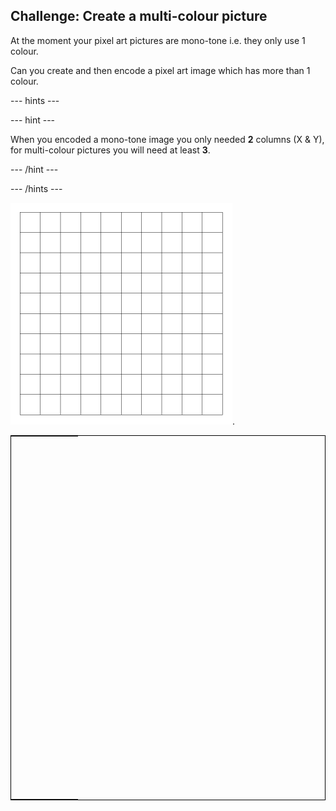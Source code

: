 ## Challenge: Create a multi-colour picture

At the moment your pixel art pictures are mono-tone i.e. they only use 1 colour.

Can you create and then encode a pixel art image which has more than 1 colour.

--- hints ---

--- hint ---

When you encoded a mono-tone image you only needed **2** columns (X & Y), for multi-colour pictures you will need at least **3**.

--- /hint ---

--- /hints ---

![empty 10x10 grid](images/empty-grid.png).

<table style="width:100%; border: 1px solid black;">
  <tr>
    <th>&nbsp;</th>
    <th>&nbsp;</th> 
    <th>&nbsp;</th> 
    <th>&nbsp;</th> 
    <th>&nbsp;</th> 
    <th>&nbsp;</th> 
  </tr>
  <tr>
    <td>&nbsp;</td>
    <td>&nbsp;</td> 
    <td>&nbsp;</td> 
    <td>&nbsp;</td> 
    <td>&nbsp;</td> 
    <td>&nbsp;</td> 
  </tr>
  <tr>
    <td>&nbsp;</td>
    <td>&nbsp;</td> 
    <td>&nbsp;</td> 
    <td>&nbsp;</td> 
    <td>&nbsp;</td> 
    <td>&nbsp;</td> 
  </tr>
  <tr>
    <td>&nbsp;</td>
    <td>&nbsp;</td> 
    <td>&nbsp;</td> 
    <td>&nbsp;</td> 
    <td>&nbsp;</td> 
    <td>&nbsp;</td> 
  </tr>
  <tr>
    <td>&nbsp;</td>
    <td>&nbsp;</td> 
    <td>&nbsp;</td> 
    <td>&nbsp;</td> 
    <td>&nbsp;</td> 
    <td>&nbsp;</td> 
  </tr>
  <tr>
    <td>&nbsp;</td>
    <td>&nbsp;</td> 
    <td>&nbsp;</td> 
    <td>&nbsp;</td> 
    <td>&nbsp;</td> 
    <td>&nbsp;</td> 
  </tr>
  <tr>
    <td>&nbsp;</td>
    <td>&nbsp;</td> 
    <td>&nbsp;</td> 
    <td>&nbsp;</td> 
    <td>&nbsp;</td> 
    <td>&nbsp;</td> 
  </tr>
  <tr>
    <td>&nbsp;</td>
    <td>&nbsp;</td> 
    <td>&nbsp;</td> 
    <td>&nbsp;</td> 
    <td>&nbsp;</td> 
    <td>&nbsp;</td> 
  </tr>
  <tr>
    <td>&nbsp;</td>
    <td>&nbsp;</td> 
    <td>&nbsp;</td> 
    <td>&nbsp;</td> 
    <td>&nbsp;</td> 
    <td>&nbsp;</td> 
  </tr>
  <tr>
    <td>&nbsp;</td>
    <td>&nbsp;</td> 
    <td>&nbsp;</td> 
    <td>&nbsp;</td> 
    <td>&nbsp;</td> 
    <td>&nbsp;</td> 
  </tr>
  <tr>
    <td>&nbsp;</td>
    <td>&nbsp;</td> 
    <td>&nbsp;</td> 
    <td>&nbsp;</td> 
    <td>&nbsp;</td> 
    <td>&nbsp;</td> 
  </tr>
  <tr>
    <td>&nbsp;</td>
    <td>&nbsp;</td> 
    <td>&nbsp;</td> 
    <td>&nbsp;</td> 
    <td>&nbsp;</td> 
    <td>&nbsp;</td> 
  </tr>
  <tr>
    <td>&nbsp;</td>
    <td>&nbsp;</td> 
    <td>&nbsp;</td> 
    <td>&nbsp;</td> 
    <td>&nbsp;</td> 
    <td>&nbsp;</td> 
  </tr>
  <tr>
    <td>&nbsp;</td>
    <td>&nbsp;</td> 
    <td>&nbsp;</td> 
    <td>&nbsp;</td> 
    <td>&nbsp;</td> 
    <td>&nbsp;</td> 
  </tr>
  <tr>
    <td>&nbsp;</td>
    <td>&nbsp;</td> 
    <td>&nbsp;</td> 
    <td>&nbsp;</td> 
    <td>&nbsp;</td> 
    <td>&nbsp;</td> 
  </tr>
  <tr>
    <td>&nbsp;</td>
    <td>&nbsp;</td> 
    <td>&nbsp;</td> 
    <td>&nbsp;</td> 
    <td>&nbsp;</td> 
    <td>&nbsp;</td> 
  </tr>
  <tr>
    <td>&nbsp;</td>
    <td>&nbsp;</td> 
    <td>&nbsp;</td> 
    <td>&nbsp;</td> 
    <td>&nbsp;</td> 
    <td>&nbsp;</td> 
  </tr>
  <tr>
    <td>&nbsp;</td>
    <td>&nbsp;</td> 
    <td>&nbsp;</td> 
    <td>&nbsp;</td> 
    <td>&nbsp;</td> 
    <td>&nbsp;</td> 
  </tr>
  <tr>
    <td>&nbsp;</td>
    <td>&nbsp;</td> 
    <td>&nbsp;</td> 
    <td>&nbsp;</td> 
    <td>&nbsp;</td> 
    <td>&nbsp;</td> 
  </tr>
  <tr>
    <td>&nbsp;</td>
    <td>&nbsp;</td> 
    <td>&nbsp;</td> 
    <td>&nbsp;</td> 
    <td>&nbsp;</td> 
    <td>&nbsp;</td> 
  </tr>
  <tr>
    <td>&nbsp;</td>
    <td>&nbsp;</td> 
    <td>&nbsp;</td> 
    <td>&nbsp;</td> 
    <td>&nbsp;</td> 
    <td>&nbsp;</td> 
  </tr>
  <tr>
    <td>&nbsp;</td>
    <td>&nbsp;</td> 
    <td>&nbsp;</td> 
    <td>&nbsp;</td> 
    <td>&nbsp;</td> 
    <td>&nbsp;</td> 
  </tr>
  <tr>
    <td>&nbsp;</td>
    <td>&nbsp;</td> 
    <td>&nbsp;</td> 
    <td>&nbsp;</td> 
    <td>&nbsp;</td> 
    <td>&nbsp;</td> 
  </tr>
  <tr>
    <td>&nbsp;</td>
    <td>&nbsp;</td> 
    <td>&nbsp;</td> 
    <td>&nbsp;</td> 
    <td>&nbsp;</td> 
    <td>&nbsp;</td> 
  </tr>
  <tr>
    <td>&nbsp;</td>
    <td>&nbsp;</td> 
    <td>&nbsp;</td> 
    <td>&nbsp;</td> 
    <td>&nbsp;</td> 
    <td>&nbsp;</td> 
  </tr>
  <tr>
    <td>&nbsp;</td>
    <td>&nbsp;</td> 
    <td>&nbsp;</td> 
    <td>&nbsp;</td> 
    <td>&nbsp;</td> 
    <td>&nbsp;</td> 
  </tr>
</table>